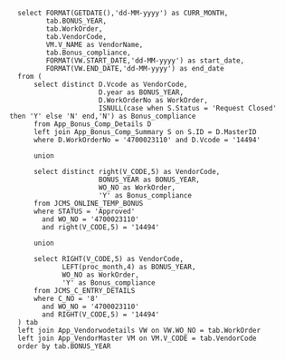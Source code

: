      select FORMAT(GETDATE(),'dd-MM-yyyy') as CURR_MONTH,
             tab.BONUS_YEAR,
             tab.WorkOrder,
             tab.VendorCode,
             VM.V_NAME as VendorName,
             tab.Bonus_compliance,
             FORMAT(VW.START_DATE,'dd-MM-yyyy') as start_date,
             FORMAT(VW.END_DATE,'dd-MM-yyyy') as end_date
      from (
          select distinct D.Vcode as VendorCode,
                          D.year as BONUS_YEAR,
                          D.WorkOrderNo as WorkOrder,
                          ISNULL(case when S.Status = 'Request Closed' then 'Y' else 'N' end,'N') as Bonus_compliance
          from App_Bonus_Comp_Details D
          left join App_Bonus_Comp_Summary S on S.ID = D.MasterID
          where D.WorkOrderNo = '4700023110' and D.Vcode = '14494'

          union

          select distinct right(V_CODE,5) as VendorCode,
                          BONUS_YEAR as BONUS_YEAR,
                          WO_NO as WorkOrder,
                          'Y' as Bonus_compliance
          from JCMS_ONLINE_TEMP_BONUS
          where STATUS = 'Approved'
            and WO_NO = '4700023110'
            and right(V_CODE,5) = '14494'

          union

          select RIGHT(V_CODE,5) as VendorCode,
                 LEFT(proc_month,4) as BONUS_YEAR,
                 WO_NO as WorkOrder,
                 'Y' as Bonus_compliance
          from JCMS_C_ENTRY_DETAILS
          where C_NO = '8'
            and WO_NO = '4700023110'
            and RIGHT(V_CODE,5) = '14494'
      ) tab
      left join App_Vendorwodetails VW on VW.WO_NO = tab.WorkOrder
      left join App_VendorMaster VM on VM.V_CODE = tab.VendorCode
      order by tab.BONUS_YEAR
